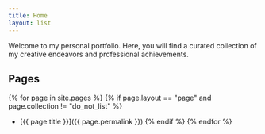 ```yaml
---
title: Home
layout: list
---
```



Welcome to my personal portfolio. Here, you will find a curated collection of my creative endeavors and professional achievements. 

## Pages


{% for page in site.pages %}
{% if page.layout == "page" and page.collection != "do_not_list" %}
- [{{ page.title }}]({{ page.permalink }})
{% endif %}
{% endfor %}
